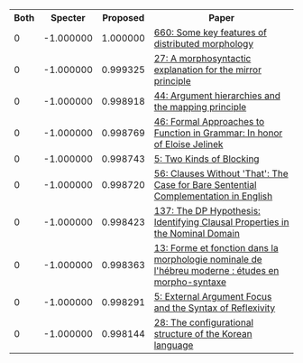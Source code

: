 <html><table><tr>
<th>Both</th>
<th>Specter</th>
<th>Proposed</th>
<th>Paper</th>
</tr>
<tr>
<td>0</td>
<td>-1.000000</td>
<td>1.000000</td>
<td><a href="https://www.semanticscholar.org/paper/ac49ccb5c8feb4b3837e9b85937e51f907eb5dc8">660: Some key features of distributed morphology</a></td>
</tr>
<tr>
<td>0</td>
<td>-1.000000</td>
<td>0.999325</td>
<td><a href="https://www.semanticscholar.org/paper/46536705c936c4c9ec626a281a091cde4a942f2f">27: A morphosyntactic explanation for the mirror principle</a></td>
</tr>
<tr>
<td>0</td>
<td>-1.000000</td>
<td>0.998918</td>
<td><a href="https://www.semanticscholar.org/paper/52ffdd8dfd18e2850ec5d6b268e58aa8ea669e6c">44: Argument hierarchies and the mapping principle</a></td>
</tr>
<tr>
<td>0</td>
<td>-1.000000</td>
<td>0.998769</td>
<td><a href="https://www.semanticscholar.org/paper/b3c98582e2bcf25899d4efadc54ffb3e6b4cba17">46: Formal Approaches to Function in Grammar: In honor of Eloise Jelinek</a></td>
</tr>
<tr>
<td>0</td>
<td>-1.000000</td>
<td>0.998743</td>
<td><a href="https://www.semanticscholar.org/paper/18ce664c0a831c5361083b630d35edd3982d940e">5: Two Kinds of Blocking</a></td>
</tr>
<tr>
<td>0</td>
<td>-1.000000</td>
<td>0.998720</td>
<td><a href="https://www.semanticscholar.org/paper/06715e37e7a7b531c6b645e2635d2cbd227f0692">56: Clauses Without 'That': The Case for Bare Sentential Complementation in English</a></td>
</tr>
<tr>
<td>0</td>
<td>-1.000000</td>
<td>0.998423</td>
<td><a href="https://www.semanticscholar.org/paper/30374f8c576c10862183d74817c4941bb0638371">137: The DP Hypothesis: Identifying Clausal Properties in the Nominal Domain</a></td>
</tr>
<tr>
<td>0</td>
<td>-1.000000</td>
<td>0.998363</td>
<td><a href="https://www.semanticscholar.org/paper/dea16c3ea17f5c4146cb99ee922aee7415790a8d">13: Forme et fonction dans la morphologie nominale de l'hébreu moderne : études en morpho-syntaxe</a></td>
</tr>
<tr>
<td>0</td>
<td>-1.000000</td>
<td>0.998291</td>
<td><a href="https://www.semanticscholar.org/paper/033e783b20c74e5fb7fc21c2af6462806f175fe8">5: External Argument Focus and the Syntax of Reflexivity</a></td>
</tr>
<tr>
<td>0</td>
<td>-1.000000</td>
<td>0.998144</td>
<td><a href="https://www.semanticscholar.org/paper/9473bf71530b4de7fbefa3e360ce9228d510c4b4">28: The configurational structure of the Korean language</a></td>
</tr>
</table></html>

